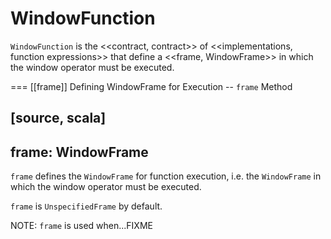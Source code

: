 # WindowFunction

`WindowFunction` is the <<contract, contract>> of <<implementations, function expressions>> that define a <<frame, WindowFrame>> in which the window operator must be executed.

=== [[frame]] Defining WindowFrame for Execution -- `frame` Method

[source, scala]
----
frame: WindowFrame
----

`frame` defines the `WindowFrame` for function execution, i.e. the `WindowFrame` in which the window operator must be executed.

`frame` is `UnspecifiedFrame` by default.

NOTE: `frame` is used when...FIXME
